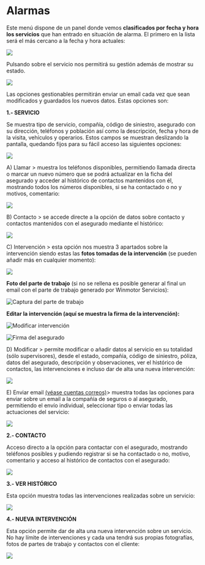 # Alarmas

Este menú dispone de un panel donde vemos **clasificados por fecha y hora** **los servicios** que han entrado en situación de alarma. El primero en la lista será el más cercano a la fecha y hora actuales:

![](<../.gitbook/assets/imagen (28).png>)

Pulsando sobre el servicio nos permitirá su gestión además de mostrar su estado.&#x20;

![](<../.gitbook/assets/imagen (129).png>)

Las opciones gestionables permitirán enviar un email cada vez que sean modificados y guardados los nuevos datos. Estas opciones son:

**1.- SERVICIO**

Se muestra tipo de servicio, compañía, código de siniestro, asegurado con su dirección, teléfonos y población así como la descripción, fecha y hora de la visita, vehículos y operarios. Estos campos se muestran deslizando la pantalla, quedando fijos para su fácil acceso las siguientes opciones:

![](<../.gitbook/assets/imagen (21).png>)

A) Llamar > muestra los teléfonos disponibles, permitiendo llamada directa o marcar un nuevo número que se podrá actualizar en la ficha del asegurado y acceder al histórico de contactos mantenidos con él, mostrando todos los números disponibles, si se ha contactado o no y motivos, comentario:

![](<../.gitbook/assets/imagen (91).png>)

B) Contacto > se accede directe a la opción de datos sobre contacto y contactos mantenidos con el asegurado mediante el histórico:

![](<../.gitbook/assets/imagen (77).png>)

C) Intervención > esta opción nos muestra 3 apartados sobre la intervención siendo estas las **fotos tomadas de la intervención** (se pueden añadir más en cualquier momento):

![](<../.gitbook/assets/imagen (143).png>)

**Foto del parte de trabajo** (si no se rellena es posible generar al final un email con el parte de trabajo generado por Winmotor Servicios):

![Captura del parte de trabajo](<../.gitbook/assets/imagen (136).png>)

&#x20;**Editar la intervención (aquí se muestra la firma de la intervención):**

![Modificar intervención](<../.gitbook/assets/imagen (106).png>)

![Firma del asegurado](<../.gitbook/assets/imagen (120).png>)

D) Modificar > permite modificar o añadir datos al servicio en su totalidad (sólo supervisores), desde el estado, compañía, código de siniestro, póliza, datos del asegurado, descripción y observaciones, ver el histórico de contactos, las intervenciones e incluso dar de alta una nueva intervención:

![](<../.gitbook/assets/imagen (48).png>)

E) Enviar email [(véase cuentas correos)](../manual-version-escritorio/configuracion-general/cuentas-correos.md)> muestra todas las opciones para enviar sobre un email a la compañía de seguros o al asegurado, permitiendo el envío individual, seleccionar tipo o enviar todas las actuaciones del servicio:

![](<../.gitbook/assets/imagen (134).png>)

**2.- CONTACTO**

Acceso directo a la opción para contactar con el asegurado, mostrando teléfonos posibles y pudiendo registrar si se ha contactado o no, motivo, comentario y acceso al histórico de contactos con el asegurado:

![](<../.gitbook/assets/imagen (57).png>)

**3.- VER HISTÓRICO**

Esta opción muestra todas las intervenciones realizadas sobre un servicio:

![](<../.gitbook/assets/imagen (86).png>)

**4.- NUEVA INTERVENCIÓN**

Esta opción permite dar de alta una nueva intervención sobre un servicio. No hay límite de intervenciones y cada una tendrá sus propias fotografías, fotos de partes de trabajo y contactos con el cliente:

![](<../.gitbook/assets/imagen (12).png>)

